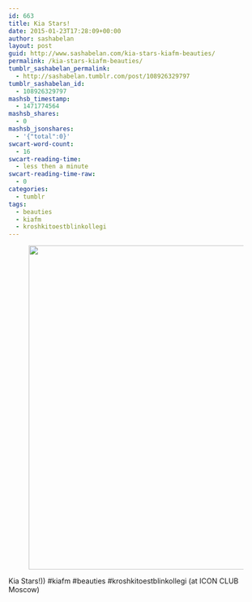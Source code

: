 ```yaml
---
id: 663
title: Kia Stars!
date: 2015-01-23T17:28:09+00:00
author: sashabelan
layout: post
guid: http://www.sashabelan.com/kia-stars-kiafm-beauties/
permalink: /kia-stars-kiafm-beauties/
tumblr_sashabelan_permalink:
  - http://sashabelan.tumblr.com/post/108926329797
tumblr_sashabelan_id:
  - 108926329797
mashsb_timestamp:
  - 1471774564
mashsb_shares:
  - 0
mashsb_jsonshares:
  - '{"total":0}'
swcart-word-count:
  - 16
swcart-reading-time:
  - less then a minute
swcart-reading-time-raw:
  - 0
categories:
  - tumblr
tags:
  - beauties
  - kiafm
  - kroshkitoestblinkollegi
---
```

<div id='gallery-673' class='gallery galleryid-663 gallery-columns-1 gallery-size-full'>
  <figure class='gallery-item'> 
  
  <div class='gallery-icon landscape'>
    <img width="640" height="640" src="http://www.sashabelan.ru/wp-content/uploads/2015/01/tumblr_nin4iy71HG1qarj97o1_1280.jpg" class="attachment-full size-full" alt="" srcset="http://www.sashabelan.ru/wp-content/uploads/2015/01/tumblr_nin4iy71HG1qarj97o1_1280.jpg 640w, http://www.sashabelan.ru/wp-content/uploads/2015/01/tumblr_nin4iy71HG1qarj97o1_1280-150x150.jpg 150w, http://www.sashabelan.ru/wp-content/uploads/2015/01/tumblr_nin4iy71HG1qarj97o1_1280-300x300.jpg 300w, http://www.sashabelan.ru/wp-content/uploads/2015/01/tumblr_nin4iy71HG1qarj97o1_1280-230x230.jpg 230w, http://www.sashabelan.ru/wp-content/uploads/2015/01/tumblr_nin4iy71HG1qarj97o1_1280-350x350.jpg 350w" sizes="(max-width: 640px) 100vw, 640px" />
  </div></figure>
</div>

Kia Stars!)) #kiafm #beauties #kroshkitoestblinkollegi (at ICON CLUB Moscow)